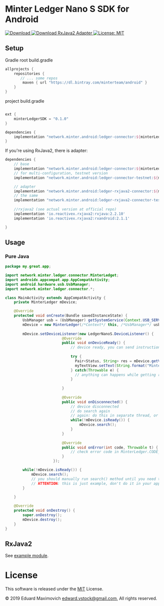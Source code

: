 Minter Ledger Nano S SDK for Android
====================================
[![Download](https://img.shields.io/bintray/v/minterteam/android/ledger-connector?label=Download) ](https://bintray.com/minterteam/android/ledger-connector/_latestVersion)
[![Download RxJava2 Adapter](https://img.shields.io/bintray/v/minterteam/android/ledger-rxjava2-connector?label=Download%20RxJava2-Adapter) ](https://bintray.com/minterteam/android/ledger-rxjava2-connector/_latestVersion)
[![License: MIT](https://img.shields.io/badge/License-MIT-yellow.svg)](LICENSE)

## Setup

Gradle
root build.gradle
```groovy
allprojects {
    repositories {
       // ... some repos
        maven { url "https://dl.bintray.com/minterteam/android" }
    }
}
```

project build.gradle
```groovy

ext {
    minterLedgerSDK = "0.1.0"
}

dependencies {
    implementation "network.minter.android:ledger-connector:${minterLedgerSDK}"
}
```


If you're using RxJava2, there is adapter:
```groovy
dependencies {
    // base
    implementation "network.minter.android:ledger-connector:${minterLedgerSDK}"
    // for multi-configuration, testnet version
    implementation "network.minter.android:ledger-connector-testnet:${minterLedgerSDK}"

    // adapter
    implementation "network.minter.android:ledger-rxjava2-connector:${minterLedgerSDK}"
    // the same
    implementation "network.minter.android:ledger-rxjava2-connector-testnet:${minterLedgerSDK}"
    
    //rxjava2 (see actual version at official repo)
    implementation 'io.reactivex.rxjava2:rxjava:2.2.10'
    implementation 'io.reactivex.rxjava2:rxandroid:2.1.1'

}
```


## Usage
### Pure Java
```java
package my.great.app;

import network.minter.ledger.connector.MinterLedget;
import androidx.appcompat.app.AppCompatActivity;
import android.hardware.usb.UsbManager;
import network.minter.ledger.connector.*;

class MainActivity extends AppCompatActivity {
    private MinterLedger mDevice;

    @Override
    protected void onCreate(Bundle savedInstanceState) {
        UsbManager usb = (UsbManager) getSystemService(Context.USB_SERVICE);
        mDevice = new MinterLedger(/*Context*/ this, /*UsbManager*/ usb);
        
        mDevice.setDeviceListener(new LedgerNanoS.DeviceListener() {
                          @Override
                          public void onDeviceReady() {
                              // device ready, you can send instructions
                              
                              try {
                                Pair<Status, String> res = mDevice.getVersion();
                                myTextView.setText(String.format("Minter Ledger App Version: %s", res.second));
                              } catch(Throwable e) {
                                // anything can happens while getting result
                              }
                              
                          }
              
                          @Override
                          public void onDisconnected() {
                              // device disconnected
                              // do search again
                              // again: do this in separate thread, or UI will freeze
                              while(!mDevice.isReady()) {
                                  mDevice.search();    
                              }
                          }
              
                          @Override
                          public void onError(int code, Throwable t) {
                              // check error code in MinterLedger.CODE_*
                          }
                      });

        while(!mDevice.isReady()) {
            mDevice.search();
            // you should manually run search() method until you need the Nano S
            // ATTENTION: this is just example, don't do it in your app, instead run this loop inside a new thread
        }
        
    }

    @Override
    protected void onDestroy() {
        super.onDestroy();
        mDevice.destroy();
    }
}
```

## RxJava2
See [example module](example).


# License

This software is released under the [MIT](LICENSE) License.

© 2019 Eduard Maximovich <edward.vstock@gmail.com>, All rights reserved.